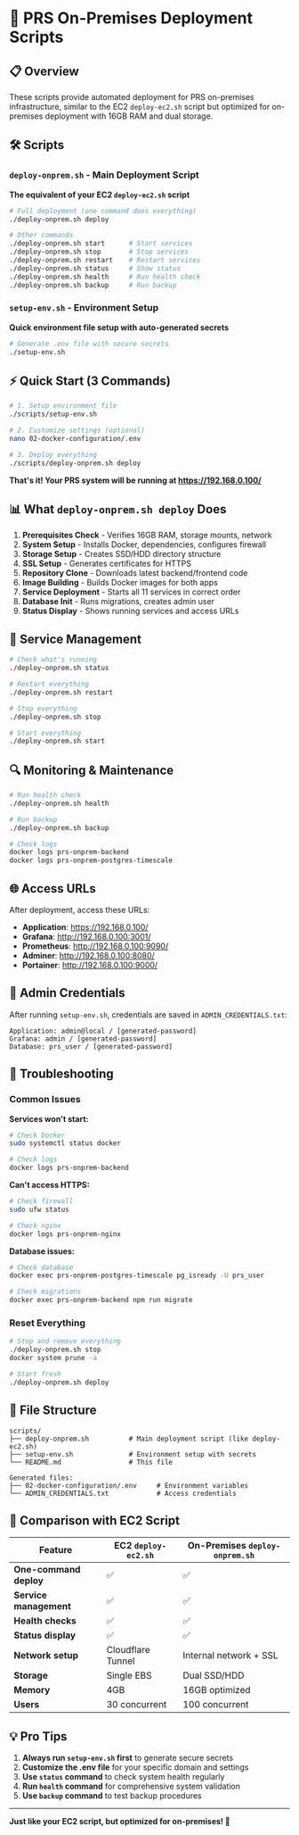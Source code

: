 # 🚀 PRS On-Premises Deployment Scripts

## 📋 Overview

These scripts provide automated deployment for PRS on-premises infrastructure, similar to the EC2 `deploy-ec2.sh` script but optimized for on-premises deployment with 16GB RAM and dual storage.

## 🛠️ Scripts

### `deploy-onprem.sh` - Main Deployment Script
**The equivalent of your EC2 `deploy-ec2.sh` script**

```bash
# Full deployment (one command does everything)
./deploy-onprem.sh deploy

# Other commands
./deploy-onprem.sh start      # Start services
./deploy-onprem.sh stop       # Stop services
./deploy-onprem.sh restart    # Restart services
./deploy-onprem.sh status     # Show status
./deploy-onprem.sh health     # Run health check
./deploy-onprem.sh backup     # Run backup
```

### `setup-env.sh` - Environment Setup
**Quick environment file setup with auto-generated secrets**

```bash
# Generate .env file with secure secrets
./setup-env.sh
```

## ⚡ Quick Start (3 Commands)

```bash
# 1. Setup environment file
./scripts/setup-env.sh

# 2. Customize settings (optional)
nano 02-docker-configuration/.env

# 3. Deploy everything
./scripts/deploy-onprem.sh deploy
```

**That's it! Your PRS system will be running at https://192.168.0.100/**

## 📊 What `deploy-onprem.sh deploy` Does

1. **Prerequisites Check** - Verifies 16GB RAM, storage mounts, network
2. **System Setup** - Installs Docker, dependencies, configures firewall
3. **Storage Setup** - Creates SSD/HDD directory structure
4. **SSL Setup** - Generates certificates for HTTPS
5. **Repository Clone** - Downloads latest backend/frontend code
6. **Image Building** - Builds Docker images for both apps
7. **Service Deployment** - Starts all 11 services in correct order
8. **Database Init** - Runs migrations, creates admin user
9. **Status Display** - Shows running services and access URLs

## 🎯 Service Management

```bash
# Check what's running
./deploy-onprem.sh status

# Restart everything
./deploy-onprem.sh restart

# Stop everything
./deploy-onprem.sh stop

# Start everything
./deploy-onprem.sh start
```

## 🔍 Monitoring & Maintenance

```bash
# Run health check
./deploy-onprem.sh health

# Run backup
./deploy-onprem.sh backup

# Check logs
docker logs prs-onprem-backend
docker logs prs-onprem-postgres-timescale
```

## 🌐 Access URLs

After deployment, access these URLs:

- **Application**: https://192.168.0.100/
- **Grafana**: http://192.168.0.100:3001/
- **Prometheus**: http://192.168.0.100:9090/
- **Adminer**: http://192.168.0.100:8080/
- **Portainer**: http://192.168.0.100:9000/

## 🔐 Admin Credentials

After running `setup-env.sh`, credentials are saved in `ADMIN_CREDENTIALS.txt`:

```
Application: admin@local / [generated-password]
Grafana: admin / [generated-password]
Database: prs_user / [generated-password]
```

## 🚨 Troubleshooting

### Common Issues

**Services won't start:**
```bash
# Check Docker
sudo systemctl status docker

# Check logs
docker logs prs-onprem-backend
```

**Can't access HTTPS:**
```bash
# Check firewall
sudo ufw status

# Check nginx
docker logs prs-onprem-nginx
```

**Database issues:**
```bash
# Check database
docker exec prs-onprem-postgres-timescale pg_isready -U prs_user

# Check migrations
docker exec prs-onprem-backend npm run migrate
```

### Reset Everything

```bash
# Stop and remove everything
./deploy-onprem.sh stop
docker system prune -a

# Start fresh
./deploy-onprem.sh deploy
```

## 📁 File Structure

```
scripts/
├── deploy-onprem.sh          # Main deployment script (like deploy-ec2.sh)
├── setup-env.sh              # Environment setup with secrets
└── README.md                 # This file

Generated files:
├── 02-docker-configuration/.env     # Environment variables
└── ADMIN_CREDENTIALS.txt            # Access credentials
```

## 🔄 Comparison with EC2 Script

| Feature | EC2 `deploy-ec2.sh` | On-Premises `deploy-onprem.sh` |
|---------|--------------------|---------------------------------|
| **One-command deploy** | ✅ | ✅ |
| **Service management** | ✅ | ✅ |
| **Health checks** | ✅ | ✅ |
| **Status display** | ✅ | ✅ |
| **Network setup** | Cloudflare Tunnel | Internal network + SSL |
| **Storage** | Single EBS | Dual SSD/HDD |
| **Memory** | 4GB | 16GB optimized |
| **Users** | 30 concurrent | 100 concurrent |

## 💡 Pro Tips

1. **Always run `setup-env.sh` first** to generate secure secrets
2. **Customize the .env file** for your specific domain and settings
3. **Use `status` command** to check system health regularly
4. **Run `health` command** for comprehensive system validation
5. **Use `backup` command** to test backup procedures

---

**Just like your EC2 script, but optimized for on-premises! 🚀**
